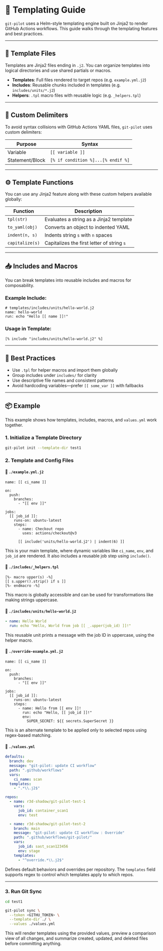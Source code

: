 # 🧠 Templating Guide

`git-pilot` uses a Helm-style templating engine built on Jinja2 to render GitHub Actions workflows. This guide walks through the templating features and best practices.

---

## 🧱 Template Files

Templates are Jinja2 files ending in `.j2`. You can organize templates into logical directories and use shared partials or macros.

* **Templates**: Full files rendered to target repos (e.g. `example.yml.j2`)
* **Includes**: Reusable chunks included in templates (e.g. `includes/units/*.j2`)
* **Helpers**: `.tpl` macro files with reusable logic (e.g. `_helpers.tpl`)

---

## 🔀 Custom Delimiters

To avoid syntax collisions with GitHub Actions YAML files, `git-pilot` uses custom delimiters:

| Purpose         | Syntax                             |
| --------------- | ---------------------------------- |
| Variable        | `[[ variable ]]`                   |
| Statement/Block | `[% if condition %]...[% endif %]` |

---

## ⚙️ Template Functions

You can use any Jinja2 feature along with these custom helpers available globally:

| Function        | Description                                |
| --------------- | ------------------------------------------ |
| `tpl(str)`      | Evaluates a string as a Jinja2 template    |
| `to_yaml(obj)`  | Converts an object to indented YAML        |
| `indent(n, s)`  | Indents string `s` with `n` spaces         |
| `capitalize(s)` | Capitalizes the first letter of string `s` |

---

## 📥 Includes and Macros

You can break templates into reusable includes and macros for composability.

### Example Include:

```jinja
# templates/includes/units/hello-world.j2
name: hello-world
run: echo "Hello [[ name ]]!"
```

### Usage in Template:

```jinja
[% include "includes/units/hello-world.j2" %]
```

---

## 📌 Best Practices

* Use `.tpl` for helper macros and import them globally
* Group includes under `includes/` for clarity
* Use descriptive file names and consistent patterns
* Avoid hardcoding variables—prefer `[[ some_var ]]` with fallbacks

---

## 📦 Example

This example shows how templates, includes, macros, and `values.yml` work together.

### 1. Initialize a Template Directory

```bash
git-pilot init --template-dir test1
```

### 2. Template and Config Files

#### 📄 `./example.yml.j2`

```jinja
name: [[ ci_name ]]

on:
  push:
    branches:
      - "[[ env ]]"

jobs:
  [[ job_id ]]:
    runs-on: ubuntu-latest
    steps:
      - name: Checkout repo
        uses: actions/checkout@v3

      [[ include('units/hello-world.j2') | indent(6) ]]
```

This is your main template, where dynamic variables like `ci_name`, `env`, and `job_id` are rendered. It also includes a reusable job step using `include()`.

#### 📄 `./includes/_helpers.tpl`

```jinja
[%- macro upper(s) -%]
[[ s.upper().strip() if s ]]
[%- endmacro -%]
```

This macro is globally accessible and can be used for transformations like making strings uppercase.

#### 📄 `./includes/units/hello-world.j2`

```yaml
- name: Hello World
  run: echo "Hello, World from job [[ _.upper(job_id) ]]!"
```

This reusable unit prints a message with the job ID in uppercase, using the helper macro.

#### 📄 `./override-example.yml.j2`

```jinja
name: [[ ci_name ]]

on:
  push:
    branches:
      - "[[ env ]]"

jobs:
  [[ job_id ]]:
    runs-on: ubuntu-latest
    steps:
      - name: Hello from [[ env ]]!
        run: echo "Hello, [[ job_id ]]!"
        env:
          SUPER_SECRET: ${{ secrets.SuperSecret }}
```

This is an alternate template to be applied only to selected repos using regex-based matching.

#### 📄 `./values.yml`

```yaml
defaults:
  branch: dev
  message: "git-pilot: update CI workflow"
  path: ".github/workflows"
  vars:
    ci_name: scan
  templates:
    - ".*\\.j2$"

repos:
  - name: r3d-shadow/git-pilot-test-1
    vars:
      job_id: container_scan1
      env: test

  - name: r3d-shadow/git-pilot-test-2
    branch: main
    message: "git-pilot: update CI workflow : Override"
    path: ".github/workflows/git-pilot/"
    vars:
      job_id: sast_scan123456
      env: stage
    templates:
      - "^override.*\\.j2$"
```

Defines default behaviors and overrides per repository. The `templates` field supports regex to control which templates apply to which repos.

---

### 3. Run Git Sync

```bash
cd test1

git-pilot sync \
  --token <GITHU_TOKEN> \
  --template-dir ./ \
  --values ./values.yml
```

This will render templates using the provided values, preview a comparison view of all changes, and summarize created, updated, and deleted files before committing anything.